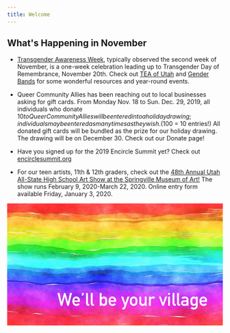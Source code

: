 ```yaml
---
title: Welcome
---
```

 
## What's Happening in November 

- [Transgender Awareness Week](https://www.glaad.org/transweek), typically observed the second week of November, is a one-week celebration leading up to Transgender Day of Remembrance, November 20th. Check out [TEA of Utah](https://www.teaofutah.org) and [Gender Bands](https://www.genderbands.org) for some wonderful resources and year-round events. 

- Queer Community Allies has been reaching out to local businesses asking for gift cards. From Monday Nov. 18 to Sun. Dec. 29, 2019, all individuals who donate $10 to Queer Community Allies will be entered into a holiday drawing; individuals may be entered as many times as they wish. ($100 = 10 entries!) All donated gift cards will be bundled as the prize for our holiday drawing. The drawing will be on December 30. Check out our Donate page! 

- Have you signed up for the 2019 Encircle Summit yet? Check out [encirclesummit.org](https://encirclesummit.org)

- For our teen artists, 11th & 12th graders, check out the [48th Annual Utah All-State High School Art Show at the Springville Museum of Art!](http://www.smofa.org/48th-high-school-art-show.php?fbclid=IwAR2dvRZwKAssmxs2dy1iTCgUC68VnJ3xFrk-sLDcx8uWzxbWj2_wAYlJ6Cs) The show runs February 9, 2020-March 22, 2020. Online entry form available Friday, January 3, 2020.

![we'll be your village](files/rainbow-banner.jpeg)


